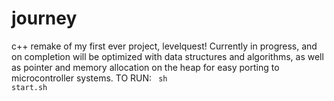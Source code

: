 # journey
c++ remake of my first ever project, levelquest! Currently in progress, and on completion will be  optimized with data structures and algorithms, as well as pointer and memory allocation on the heap for easy porting to microcontroller systems.
TO RUN: <code> sh start.sh</code>
